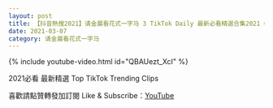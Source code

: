 ```yaml
---
layout: post
title: 【抖音熱搜2021】请金晨看花式一字马 3 TikTok Daily 最新必看精選合集2021 03 07
date: 2021-03-07
category: 请金晨看花式一字马
---
```


{% include youtube-video.html id="QBAUezt_XcI" %}

2021必看 最新精選 Top TikTok Trending Clips

喜歡請點贊轉發加訂閱 Like & Subscribe：[YouTube](https://www.youtube.com/channel/UCAoR7VcanIPd04uEq_GIylA/videos)

